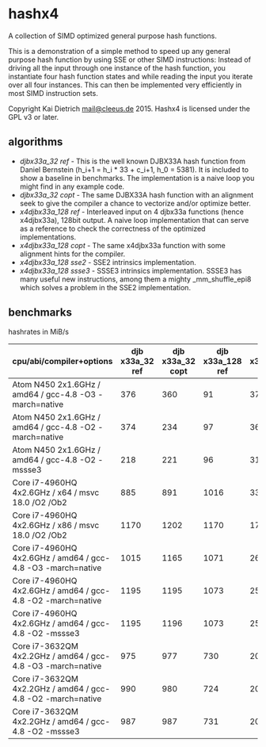 hashx4
======

A collection of SIMD optimized general purpose hash functions.

This is a demonstration of a simple method to speed up any general
purpose hash function by using SSE or other SIMD instructions:
Instead of driving all the input through
one instance of the hash function, you instantiate four hash
function states and while reading the input you iterate over
all four instances. This can then be implemented very efficiently
in most SIMD instruction sets.

Copyright Kai Dietrich <mail@cleeus.de> 2015.
Hashx4 is licensed under the GPL v3 or later.


algorithms
----------

* *djbx33a\_32 ref* - This is the well known DJBX33A hash function from Daniel Bernstein (h\_i+1 = h\_i * 33 + c\_i+1, h\_0 = 5381).
	It is included to show a baseline in benchmarks. The implementation is a naive loop you might find in any example code.
* *djbx33a\_32 copt* - The same DJBX33A hash function with an alignment seek
	to give the compiler a chance to vectorize and/or optimize better.
* *x4djbx33a\_128 ref* - Interleaved input on 4 djbx33a functions (hence x4djbx33a), 128bit output.
	A naive loop implementation that can serve as
	a reference to check the correctness of the optimized implementations.
* *x4djbx33a\_128 copt* - The same x4djbx33a function with some alignment hints for the compiler.
* *x4djbx33a\_128 sse2* - SSE2 intrinsics implementation.
* *x4djbx33a\_128 ssse3* - SSSE3 intrinsics implementation. SSSE3 has many useful new instructions, among them a mighty \_mm\_shuffle\_epi8
	which solves a problem in the SSE2 implementation.

benchmarks
----------

hashrates in MiB/s

| cpu/abi/compiler+options | djb x33a\_32 ref | djb x33a\_32 copt | djb x33a\_128 ref | x4djb x33a\_128 copt | x4djb x33a\_128 sse2 | x4djb x33a\_128 ssse3 |
|--------------------------|--------------|---------------|-----------------|------------------|------------------|-------------------|
| Atom N450 2x1.6GHz / amd64 / gcc-4.8 -O3 -march=native      |  376 |  360 |   91 |  376 |  370 |  949 |
| Atom N450 2x1.6GHz / amd64 / gcc-4.8 -O2 -march=native      |  374 |  234 |   97 |  360 |  370 | 1040 |
| Atom N450 2x1.6GHz / amd64 / gcc-4.8 -O2 -mssse3            |  218 |  221 |   96 |  319 |  186 |  910 |
| Core i7-4960HQ 4x2.6GHz / x64 / msvc 18.0 /O2 /Ob2          |  885 |  891 | 1016 | 3357 | 2017 | 6225 |
| Core i7-4960HQ 4x2.6GHz / x86 / msvc 18.0 /O2 /Ob2          | 1170 | 1202 | 1170 | 1702 | 1956 | 6243 |
| Core i7-4960HQ 4x2.6GHz / amd64 / gcc-4.8 -O3 -march=native | 1015 | 1165 | 1071 | 2672 | 2031 | 6368 |
| Core i7-4960HQ 4x2.6GHz / amd64 / gcc-4.8 -O2 -march=native | 1195 | 1195 | 1073 | 2541 | 2021 | 6513 |
| Core i7-4960HQ 4x2.6GHz / amd64 / gcc-4.8 -O2 -mssse3       | 1195 | 1196 | 1073 | 2555 | 2708 | 6491 |
| Core i7-3632QM 4x2.2GHz / amd64 / gcc-4.8 -O3 -march=native |  975 |  977 |  730 | 2066 | 2284 | 4874 |
| Core i7-3632QM 4x2.2GHz / amd64 / gcc-4.8 -O2 -march=native |  990 |  980 |  724 | 2091 | 2270 | 4834 |
| Core i7-3632QM 4x2.2GHz / amd64 / gcc-4.8 -O2 -mssse3       |  987 |  987 |  731 | 2096 | 1937 | 5162 |


